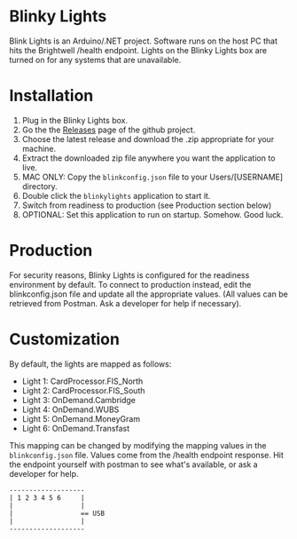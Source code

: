 # Blinky Lights

Blink Lights is an Arduino/.NET project. Software runs on the host PC that hits the Brightwell /health endpoint. Lights on the Blinky Lights box are turned on for any systems that are unavailable. 

# Installation
1. Plug in the Blinky Lights box.
2. Go the the [Releases](https://github.com/danchimento/blinkylights/releases) page of the github project.
3. Choose the latest release and download the .zip appropriate for your machine. 
4. Extract the downloaded zip file anywhere you want the application to live. 
5. MAC ONLY: Copy the `blinkconfig.json` file to your Users/[USERNAME] directory.
6. Double click the `blinkylights` application to start it.
7. Switch from readiness to production (see Production section below)
7. OPTIONAL: Set this application to run on startup. Somehow. Good luck.


# Production

For security reasons, Blinky Lights is configured for the readiness environment by default. To connect to production instead, edit the blinkconfig.json file and update all the appropriate values. (All values can be retrieved from Postman. Ask a developer for help if necessary).


# Customization

By default, the lights are mapped as follows:

- Light 1: CardProcessor.FIS_North
- Light 2: CardProcessor.FIS_South
- Light 3: OnDemand.Cambridge
- Light 4: OnDemand.WUBS
- Light 5: OnDemand.MoneyGram
- Light 6: OnDemand.Transfast

This mapping can be changed by modifying the mapping values in the `blinkconfig.json` file. Values come from the /health endpoint response. Hit the endpoint yourself with postman to see what's available, or ask a developer for help.


```
-------------------
| 1 2 3 4 5 6     |
|                 |
|                 == USB
|                 |
-------------------
```
